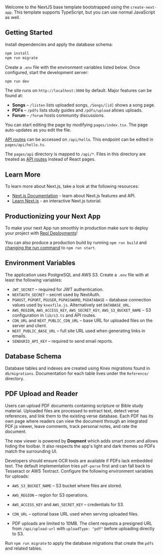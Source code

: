 Welcome to the NextJS base template bootstrapped using the `create-next-app`. This template supports TypeScript, but you can use normal JavaScript as well.

## Getting Started

Install dependencies and apply the database schema:

```bash
npm install
npm run migrate
```

Create a `.env` file with the environment variables listed below. Once configured, start the development server:

```bash
npm run dev
```

The site runs on `http://localhost:3000` by default. Major features can be found at:

- **Songs** – `/listen` lists uploaded songs, `/Songs/[id]` shows a song page.
- **PDFs** – `/pdfs` lists study guides and `/pdfs/upload` allows uploads.
- **Forum** – `/forum` hosts community discussions.

You can start editing the page by modifying `pages/index.tsx`. The page auto-updates as you edit the file.

[API routes](https://nextjs.org/docs/api-routes/introduction) can be accessed on `/api/hello`. This endpoint can be edited in `pages/api/hello.ts`.

The `pages/api` directory is mapped to `/api/*`. Files in this directory are treated as [API routes](https://nextjs.org/docs/api-routes/introduction) instead of React pages.

## Learn More

To learn more about Next.js, take a look at the following resources:

- [Next.js Documentation](https://nextjs.org/docs) - learn about Next.js features and API.
- [Learn Next.js](https://nextjs.org/learn) - an interactive Next.js tutorial.

## Productionizing your Next App

To make your next App run smoothly in production make sure to deploy your project with [Repl Deployments](https://docs.replit.com/hosting/deployments/about-deployments)!

You can also produce a production build by running `npm run build` and [changing the run command](https://docs.replit.com/programming-ide/configuring-repl#run) to `npm run start`.

## Environment Variables

The application uses PostgreSQL and AWS S3. Create a `.env` file with at least the following variables:

- `JWT_SECRET` – required for JWT authentication.
- `NEXTAUTH_SECRET` – secret used by NextAuth.
- `PGHOST`, `PGPORT`, `PGUSER`, `PGPASSWORD`, `PGDATABASE` – database connection values used by `knexfile.js`. Alternatively set `DATABASE_URL`.
- `AWS_REGION`, `AWS_ACCESS_KEY`, `AWS_SECRET_KEY`, `AWS_S3_BUCKET_NAME` – S3 configuration in `lib/s3.ts` and API routes.
- `CDN_URL` and `NEXT_PUBLIC_CDN_URL` – base URL for uploaded files on the server and client.
- `NEXT_PUBLIC_BASE_URL` – full site URL used when generating links in emails.
- `SENDGRID_API_KEY` – required to send email reports.

## Database Schema

Database tables and indexes are created using Knex migrations found in `db/migrations`. Documentation for each table lives under the `Reference/` directory.

## PDF Upload and Reader

Users can upload PDF documents containing scripture or Bible study material. Uploaded files are processed to extract text, detect verse references, and link them to the existing verse database. Each PDF has its own page where readers can view the document through an integrated PDF.js viewer, leave comments, track personal notes, and rate the document.

The new viewer is powered by **Doqment** which adds smart zoom and allows hiding the toolbar. It also respects the app's light and dark themes so PDFs match the surrounding UI.

Developers should ensure OCR tools are available if PDFs lack embedded text. The default implementation tries `pdf-parse` first and can fall back to Tesseract or AWS Textract. Configure the following environment variables for uploads:

- `AWS_S3_BUCKET_NAME` – S3 bucket where files are stored.
- `AWS_REGION` – region for S3 operations.
- `AWS_ACCESS_KEY` and `AWS_SECRET_KEY` – credentials for S3.
- `CDN_URL` – optional base URL used when serving uploaded files.

- PDF uploads are limited to 10MB. The client requests a presigned URL from `/api/upload-url` with `uploadType: "pdf"` before uploading directly to S3.

Run `npm run migrate` to apply the database migrations that create the `pdfs` and related tables.
